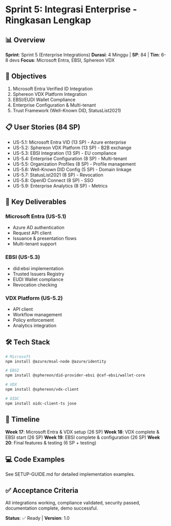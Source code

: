 # Sprint 5: Integrasi Enterprise - Ringkasan Lengkap

## 📊 Overview
**Sprint**: Sprint 5 (Enterprise Integrations)
**Durasi**: 4 Minggu | **SP**: 84 | **Tim**: 6-8 devs
**Focus**: Microsoft Entra, EBSI, Sphereon VDX

## 🎯 Objectives
1. Microsoft Entra Verified ID Integration
2. Sphereon VDX Platform Integration  
3. EBSI/EUDI Wallet Compliance
4. Enterprise Configuration & Multi-tenant
5. Trust Framework (Well-Known DID, StatusList2021)

## 📋 User Stories (84 SP)
- US-5.1: Microsoft Entra VID (13 SP) - Azure enterprise
- US-5.2: Sphereon VDX Platform (13 SP) - B2B exchange
- US-5.3: EBSI Integration (13 SP) - EU compliance
- US-5.4: Enterprise Configuration (8 SP) - Multi-tenant
- US-5.5: Organization Profiles (8 SP) - Profile management
- US-5.6: Well-Known DID Config (5 SP) - Domain linkage
- US-5.7: StatusList2021 (8 SP) - Revocation
- US-5.8: OpenID Connect (8 SP) - SSO
- US-5.9: Enterprise Analytics (8 SP) - Metrics

## 🔑 Key Deliverables
### Microsoft Entra (US-5.1)
- Azure AD authentication
- Request API client
- Issuance & presentation flows
- Multi-tenant support

### EBSI (US-5.3)
- did:ebsi implementation
- Trusted Issuers Registry
- EUDI Wallet compliance
- Revocation checking

### VDX Platform (US-5.2)
- API client
- Workflow management
- Policy enforcement
- Analytics integration

## 🛠️ Tech Stack
```bash
# Microsoft
npm install @azure/msal-node @azure/identity

# EBSI
npm install @sphereon/did-provider-ebsi @cef-ebsi/wallet-core

# VDX
npm install @sphereon/vdx-client

# OIDC
npm install oidc-client-ts jose
```

## 📅 Timeline
**Week 17**: Microsoft Entra & VDX setup (26 SP)
**Week 18**: VDX complete & EBSI start (26 SP)
**Week 19**: EBSI complete & configuration (26 SP)
**Week 20**: Final features & testing (6 SP + testing)

## 💻 Code Examples
See SETUP-GUIDE.md for detailed implementation examples.

## ✅ Acceptance Criteria
All integrations working, compliance validated, security passed,
documentation complete, demo successful.

**Status**: ✅ Ready | **Version**: 1.0
